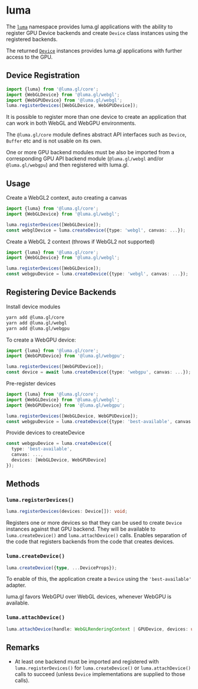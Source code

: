 # luma


The [`luma`](/docs/api-reference/core/luma) namespace provides luma.gl applications 
with the ability to register GPU Device backends and create `Device` class instances
using the registered backends.

The returned [`Device`](/docs/api-reference/core/device) instances provides luma.gl applications 
with further access to the GPU. 

## Device Registration

```typescript
import {luma} from '@luma.gl/core';
import {WebGLDevice} from '@luma.gl/webgl';
import {WebGPUDevice} from '@luma.gl/webgl';
luma.registerDevices([WebGLDevice, WebGPUDevice]);
```

It is possible to register more than one device to create an application
that can work in both WebGL and WebGPU environments. 

The `@luma.gl/core` module defines abstract API interfaces such as `Device`, `Buffer` etc and is not usable on its own. 

One or more GPU backend modules must be also be imported from a corresponding GPU API backend module (`@luma.gl/webgl` and/or `@luma.gl/webgpu`) and then registered with luma.gl.

## Usage

Create a WebGL2 context, auto creating a canvas

```typescript
import {luma} from '@luma.gl/core';
import {WebGLDevice} from '@luma.gl/webgl';

luma.registerDevices([WebGLDevice]);
const webglDevice = luma.createDevice({type: 'webgl', canvas: ...});
```

Create a WebGL 2 context (throws if WebGL2 not supported)

```typescript
import {luma} from '@luma.gl/core';
import {WebGLDevice} from '@luma.gl/webgl';

luma.registerDevices([WebGLDevice]);
const webgpuDevice = luma.createDevice({type: 'webgl', canvas: ...});
```

## Registering Device Backends

Install device modules

```sh
yarn add @luma.gl/core
yarn add @luma.gl/webgl
yarn add @luma.gl/webgpu
```

To create a WebGPU device:

```typescript
import {luma} from '@luma.gl/core';
import {WebGPUDevice} from '@luma.gl/webgpu';

luma.registerDevices([WebGPUDevice]);
const device = await luma.createDevice({type: 'webgpu', canvas: ...});
```

Pre-register devices

```typescript
import {luma} from '@luma.gl/core';
import {WebGLDevice} from '@luma.gl/webgl';
import {WebGPUDevice} from '@luma.gl/webgpu';

luma.registerDevices([WebGLDevice, WebGPUDevice]);
const webgpuDevice = luma.createDevice({type: 'best-available', canvas: ...});
```

Provide devices to createDevice

```typescript
const webgpuDevice = luma.createDevice({
  type: 'best-available', 
  canvas: ..., 
  devices: [WebGLDevice, WebGPUDevice]
});
```

## Methods

### `luma.registerDevices()`

```typescript
luma.registerDevices(devices: Device[]): void;
```

Registers one or more devices so that they can be used to create `Device` instances against
that GPU backend. They will be available to `luma.createDevice()` and `luma.attachDevice()` calls.
Enables separation of the code that registers backends from the code that creates devices.

### `luma.createDevice()`

```typescript
luma.createDevice({type, ...DeviceProps});
```

To enable of this, the application create a `Device` using the `'best-available'` adapter.

luma.gl favors WebGPU over WebGL devices, whenever WebGPU is available.

### `luma.attachDevice()`

```ts
luma.attachDevice(handle: WebGLRenderingContext | GPUDevice, devices: unknown[])
```

## Remarks

- At least one backend must be imported and registered with `luma.registerDevices()` for `luma.createDevice()` or `luma.attachDevice()` calls to succeed (unless `Device` implementations are supplied to those calls).
